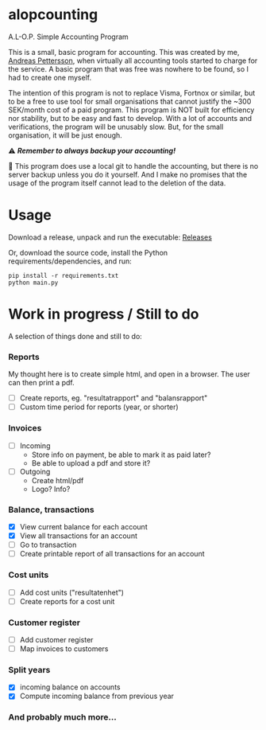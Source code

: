 # alopcounting
A.L-O.P. Simple Accounting Program

This is a small, basic program for accounting. This was created by me, [Andreas Pettersson](https://github.com/petterssonandreas), when virtually all accounting tools started to charge for the service. A basic program that was free was nowhere to be found, so I had to create one myself.

The intention of this program is not to replace Visma, Fortnox or similar, but to be a free to use tool for small organisations that cannot justify the ~300 SEK/month cost of a paid program. This program is NOT built for efficiency nor stability, but to be easy and fast to develop. With a lot of accounts and verifications, the program will be unusably slow. But, for the small organisation, it will be just enough.

⚠️ ***Remember to always backup your accounting!*** 

🔹 This program does use a local git to handle the accounting, but there is no server backup unless you do it yourself. And I make no promises that the usage of the program itself cannot lead to the deletion of the data.

# Usage
Download a release, unpack and run the executable: [Releases](https://github.com/petterssonandreas/alopcounting/releases)

Or, download the source code, install the Python requirements/dependencies, and run:

```
pip install -r requirements.txt
python main.py
```

# Work in progress / Still to do
A selection of things done and still to do:

### Reports
My thought here is to create simple html, and open in a browser. The user can then print a pdf.
- [ ] Create reports, eg. "resultatrapport" and "balansrapport"
- [ ] Custom time period for reports (year, or shorter)

### Invoices
- [ ] Incoming
  - Store info on payment, be able to mark it as paid later?
  - Be able to upload a pdf and store it?
- [ ] Outgoing
  - Create html/pdf
  - Logo? Info?

### Balance, transactions
- [x] View current balance for each account
- [x] View all transactions for an account
- [ ] Go to transaction
- [ ] Create printable report of all transactions for an account

### Cost units
- [ ] Add cost units ("resultatenhet")
- [ ] Create reports for a cost unit

### Customer register
- [ ] Add customer register
- [ ] Map invoices to customers

### Split years
- [x] incoming balance on accounts
- [x] Compute incoming balance from previous year

### And probably much more...
